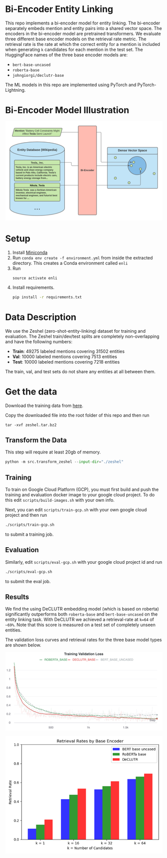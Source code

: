 # Bi-Encoder Entity Linking

This repo implements a bi-encoder model for entity linking. The bi-encoder separately embeds mention and entity
pairs into a shared vector space. The encoders in the bi-encoder model are pretrained transformers. 
We evaluate three different base encoder models on the retrieval rate metric.
The retrieval rate is the rate at which the correct entity for a mention is included when generating
`k` candidates for each mention in the test set.
The HuggingFace names of the three 
base encoder models are:

* `bert-base-uncased`
* `roberta-base`
* `johngiorgi/declutr-base`

The ML models in this repo are implemented using PyTorch and PyTorch-Lightning.

# Bi-Encoder Model Illustration
![bi-encoder model](./static/Bi-Encoder.png?raw=true)

# Setup

1. Install [Miniconda](https://docs.conda.io/en/latest/miniconda.html)
2. Run `conda env create -f environment.yml` from inside the extracted directory. 
   This creates a Conda environment called `enli`
3. Run 
   ```
   source activate enli
4. Install requirements.
   ```bash
   pip install -r requirements.txt
   ```
   
# Data Description

We use the Zeshel (zero-shot-entity-linking) dataset for training and evaluation.
The Zeshel train/dev/test splits are completely non-overlapping and have the following numbers:

* **Train**: 49275 labeled mentions covering 31502 entities 
* **Val**: 10000 labeled mentions covering 7513 entities
* **Test**: 10000 labeled mentions covering 7218 entities

The train, val, and test sets do not share any entities at all between them.

# Get the data

Download the training data from [here](https://drive.google.com/file/d/1X7ArrhJJQurRowweabLmhnK0pjvfzV9j/view?usp=sharing). 

Copy the downloaded file into the root folder of this repo and then run 
```
tar -xvf zeshel.tar.bz2
```

## Transform the Data
This step will require at least 20gb of memory.
```python
python -m src.transform_zeshel --input-dir="./zeshel"
```

## Training
To train on Google Cloud Platform (GCP), you must first build and push the training and
evaluation docker image
to your google cloud project. To do this edit `scripts/build-images.sh` with your own info.

Next, you can edit `scripts/train-gcp.sh` with your own
google cloud project and then run
```bash
./scripts/train-gcp.sh
```
to submit a training job.

## Evaluation
Similarly, edit `scripts/eval-gcp.sh` with your google cloud project id and run
```bash
./scripts/eval-gcp.sh
```
to submit the eval job.

## Results

We find the using DeCLUTR embedding model (which is based on roberta) significantly outperforms
both `roberta-base` and `bert-base-uncased` on the entity linking task. With DeCLUTR
we achieved a retrieval-rate at `k=64` of `~69%`. Note that this score 
is measured on a test set of completely unseen entities.

The validation loss curves and retrieval rates for the three base model types are shown below.

![validation loss image](./static/val_loss_curves.png?raw=true)



![retrieval rates image](./static/retrieval_rates_bar_chart.png?raw=true)

